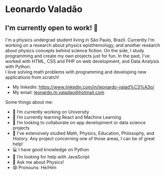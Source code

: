 # Leonardo Valadão

## I'm currently open to work! 👋
I'm a physics undergrad student living in São Paulo, Brazil. Currently I'm working on a research about physics episthemology, and another research about physics concepts behind science fiction. On the side, I study programming and create my own projects just for fun. In the past, I've worked with HTML, CSS and PHP on web development, and Data Analysis with Python.<br/>
I love solving math problems with programming and developing new applications from scratch!

- My linkedin: https://www.linkedin.com/in/leonardo-valad%C3%A3o/
- My email: leonardo.m.valadao@hotmail.com

Some things about me:

- 🔭 I’m currently working on University
- 🌱 I’m currently learning React and Machine Learning
- 👯 I’m looking to collaborate on app development or data science projects
- 🧠 I've extensively studied Math, Physics, Education, Philosophy, and History. Any project concerning one of those areas, I can be of great help!
- 💻 I have good knowledge on Python
- 🤔 I’m looking for help with JavaScript
- 💬 Ask me about Physics!
- 😄 Pronouns: He/Him
<!-- ⚡ Fun fact: ...-->
